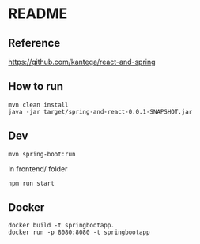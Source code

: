 # README
## Reference
https://github.com/kantega/react-and-spring

## How to run

```
mvn clean install
java -jar target/spring-and-react-0.0.1-SNAPSHOT.jar
```

## Dev
```
mvn spring-boot:run
```
In frontend/ folder
```
npm run start
```

## Docker
```
docker build -t springbootapp.
docker run -p 8080:8080 -t springbootapp
```